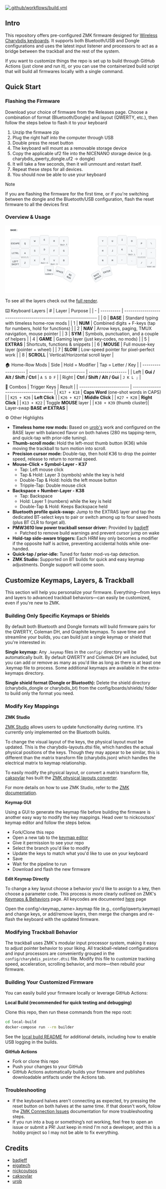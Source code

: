 [![.github/workflows/build.yml](https://github.com/280Zo/charybdis-wireless-mini-zmk-firmware/actions/workflows/build.yml/badge.svg)](https://github.com/280Zo/charybdis-wireless-mini-zmk-firmware/actions/workflows/build.yml)

## Intro

This repository offers pre-configured ZMK firmware designed for [Wireless Charybdis keyboards](https://github.com/280Zo/charybdis-wireless-mini-3x6-build-guide?tab=readme-ov-file). It supports both Bluetooth/USB and Dongle configurations and uses the latest input listener and processors to act as a bridge between the trackball and the rest of the system.

If you want to customize things the repo is set up to build through GitHub Actions (just clone and run it), or you can use the
containerized build script that will build all firmwares locally with a single command.


## Quick Start

### Flashing the Firmware

Download your choice of firmware from the Releases page. Choose a combination of format (Bluetooth/Dongle) and layout (QWERTY, etc.), then follow the steps below to flash it to your keyboard

1. Unzip the firmware zip
2. Plug the right half into the computer through USB
3. Double press the reset button
4. The keyboard will mount as a removable storage device
5. Copy the applicable uf2 file into the NICENANO storage device (e.g. charybdis_qwerty_dongle.uf2 -> dongle)
6. It will take a few seconds, then it will unmount and restart itself.
7. Repeat these steps for all devices.
8. You should now be able to use your keyboard

> [!NOTE]  
> If you are flashing the firmware for the first time, or if you're switching between the dongle and the Bluetooth/USB configuration, flash the reset firmware to all the devices first

### Overview & Usage

![keymap base](keymap-drawer/base/qwerty.svg)

To see all the layers check out the [full render](keymap-drawer/qwerty.svg).

⌨️ Keyboard Layers
| # | Layer      | Purpose                                                          |
| - | ---------- | ---------------------------------------------------------------- |
| 0 | **BASE**   | Standard typing with timeless home-row mods                      |
| 1 | **NUM**    | Combined digits + F-keys (tap for numbers, hold for functions)   |
| 2 | **NAV**    | Arrow keys, paging, TMUX navigation, mouse pointer               |
| 3 | **SYM**    | Symbols, punctuation, and a couple of helpers                    |
| 4 | **GAME**   | Gaming layer (just key-codes, no mods)                           |
| 5 | **EXTRAS** | Shortcuts, functions & snippets                                  |
| 6 | **MOUSE**  | Full mouse-key layer (pointer + wheel)                           |
| 7 | **SLOW**   | Low-speed pointer for pixel-perfect work                         |
| 8 | **SCROLL** | Vertical/Horizontal scroll layer                                 |

🏠 Home-Row Mods
| Side                | Hold = Modifier              | Tap = Letter / Key  |
| ------------------- | ---------------------------- | ------------------- |
| Left                | **Gui / Alt / Shift / Ctrl** | `A S D F`           |
| Right               | **Ctrl / Shift / Alt / Gui** | `J K L ;`           |


🔗 Combos
| Trigger Keys              | Result                                 |
| ------------------------- | -------------------------------------- |
| `K17 + K18`               | **Caps Word** (one-shot words in CAPS) |
| `K25 + K26`               | **Left Click**                         |
| `K26 + K27`               | **Middle Click**                       |
| `K27 + K28`               | **Right Click**                        |
| `K13 + K22`               | Toggle **MOUSE** layer                 |
| `K38 + K39` (thumb cluster)| Layer-swap **BASE ⇄ EXTRAS**           |


⚙️ Other Highlights
- **Timeless home row mods:** Based on [urob's](https://github.com/urob/zmk-config#timeless-homerow-mods) work and configured on the BASE layer with balanced flavor on both halves (280 ms tapping-term, and quick-tap with prior-idle tuning).
- **Thumb-scroll mode:** Hold the left-most thumb button (K36) while moving the trackball to turn motion into scroll.
- **Precision cursor mode:** Double-tap, then hold K36 to drop the pointer speed, release to return to normal speed.
- **Mouse-Click + Symbol-Layer - K37**
  - Tap: Left mouse click
  - Tap & Hold: Layer 3 (symbols) while the key is held
  - Double-Tap & Hold: holds the left mouse button
  - Tripple-Tap: Double mouse click
- **Backspace + Number-Layer - K38**
  - Tap: Backspace
  - Hold: Layer 1 (numbers) while the key is held
  - Double-Tap & Hold: Keeps Backspace held
- **Bluetooth profile quick-swap:** Jump to the EXTRAS layer and tap the dedicated BT-select keys to pair or switch among up to four saved hosts (plus BT CLR to forget all).
- **PMW3610 low power trackball sensor driver:** Provided by [badjeff](https://github.com/badjeff/zmk-pmw3610-driver)
  - Patched to remove build warnings and prevent cursor jump on wake
- **Hold-tap side-aware triggers:** Each HRM key only becomes a modifier if the opposite half is active, preventing accidental holds while one-handed.
- **Quick-tap / prior-idle:** Tuned for faster mod-vs-tap detection.
- **ZMK Studio:** Supported on BT builds for quick and easy keymap adjustments. Dongle support will come soon.


## Customize Keymaps, Layers, & Trackball

This section will help you personalize your firmware. Everything—from keys and layers to advanced trackball behaviors—can easily be customized, even if you're new to ZMK.

### Building Only Specific Keymaps or Shields

By default both Bluetooth and Dongle formats will build firmware pairs for the QWERTY, Coleman DH, and Graphite keymaps. To save time and streamline your builds, you can build just a single keymap or shield that you're interested in:

**Single keymap:**
Any `.keymap` files in the `config/` directory will be automatically built. By default QWERTY and Colemak DH are included, but you can add or remove as many as you'd like as long as there is at least one .keymap file to process.
Some additional keymaps are available in the extra-keymaps directory.

**Single shield format (Dongle or Bluetooth):**
Delete the shield directory (charybdis_dongle or charybdis_bt) from the config/boards/shields/ folder to build only the format you need.


### Modify Key Mappings

**ZMK Studio**

[ZMK Studio](https://zmk.studio/) allows users to update functionality during runtime. It's currently only implemented on the Bluetooth builds.

To change the visual layout of the keys, the physical layout must be updated. This is the charybdis-layouts.dtsi file, which handles the actual physical positions of the keys. Though they may appear to be similar, this is different than the matrix transform file (charybdis.json) which handles the electrical matrix to keymap relationship.

To easily modify the physical layout, or convert a matrix transform file, [caksoylar](https://github.com/caksoylar/zmk-physical-layout-converter) has built the [ZMK physical layouts converter](https://zmk-physical-layout-converter.streamlit.app/).

For more details on how to use ZMK Studio, refer to the [ZMK documentation](https://zmk.dev/docs/features/studio).

**Keymap GUI**

Using a GUI to generate the keymap file before building the firmware is another easy way to modify the key mappings. Head over to nickcoutsos' keymap editor and follow the steps below.

- Fork/Clone this repo
- Open a new tab to the [keymap editor](https://nickcoutsos.github.io/keymap-editor/)
- Give it permission to see your repo
- Select the branch you'd like to modify
- Update the keys to match what you'd like to use on your keyboard
- Save
- Wait for the pipeline to run
- Download and flash the new firmware

**Edit Keymap Directly**

To change a key layout choose a behavior you'd like to assign to a key, then choose a parameter code. This process is more clearly outlined on ZMK's [Keymaps & Behaviors](https://zmk.dev/docs/features/keymaps) page. All keycodes are documented [here](https://zmk.dev/docs/codes) page

Open the config/<keymap_name>.keymap file (e.g., config/qwerty.keymap) and change keys, or add/remove layers, then merge the changes and re-flash the keyboard with the updated firmware.


### Modifying Trackball Behavior

The trackball uses ZMK's modular input processor system, making it easy to adjust pointer behavior to your liking. All trackball-related configurations and input processors are conveniently grouped in the `config/charybdis_pointer.dtsi` file. Modify this file to customize tracking speed, acceleration, scrolling behavior, and more—then rebuild your firmware.


### Building Your Customized Firmware

You can easily build your firmware locally or leverage GitHub Actions:

**Local Build (recommended for quick testing and debugging)**

Clone this repo, then run these commands from the repo root:
```sh
cd local-build
docker-compose run --rm builder
```
See the [local build README](local-build/README.md) for additional details, including how to enable USB logging in the builds.

**GitHub Actions**

- Fork or clone this repo
- Push your changes to your GitHub
- GitHub Actions automatically builds your firmware and publishes downloadable artifacts under the Actions tab.


### Troubleshooting

- If the keyboard halves aren't connecting as expected, try pressing the reset button on both halves at the same time. If that doesn't work, follow the [ZMK Connection Issues](https://zmk.dev/docs/troubleshooting/connection-issues#acquiring-a-reset-uf2) documentation for more troubleshooting steps.
- If you run into a bug or something’s not working, feel free to open an issue or submit a PR! Just keep in mind I'm not a developer, and this is a hobby project so I may not be able to fix everything.


## Credits

- [badjeff](https://github.com/badjeff)
- [eigatech](https://github.com/eigatech)
- [nickcoutsos](https://github.com/nickcoutsos/keymap-editor)
- [caksoylar](https://github.com/caksoylar/keymap-drawer)
- [urob](https://github.com/urob/zmk-config#timeless-homerow-mods)